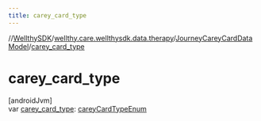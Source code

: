 ```yaml
---
title: carey_card_type
---
```

//[WellthySDK](../../../index.html)/[wellthy.care.wellthysdk.data.therapy](../index.html)/[JourneyCareyCardDataModel](index.html)/[carey_card_type](carey_card_type.html)



# carey_card_type



[androidJvm]\
var [carey_card_type](carey_card_type.html): [careyCardTypeEnum](../carey-card-type-enum/index.html)




